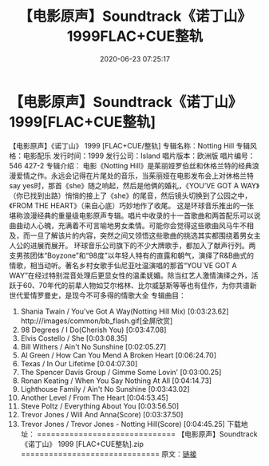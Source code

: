 ﻿---
title: 【电影原声】Soundtrack《诺丁山》1999FLAC+CUE整轨
date: 2020-06-23 07:25:17
categories: 外语音乐
tags: 外语音乐
---
# 【电影原声】Soundtrack《诺丁山》1999[FLAC+CUE整轨]

【电影原声】《诺丁山》
1999 [FLAC+CUE/整轨]
专辑名称：Notting Hill
专辑风格：电影配乐
发行时间：1999
发行公司：Island
唱片版本：欧洲版
唱片编号：546 427-2
专辑介绍：
电影《Notting
Hill》是茱丽娅罗伯丝和休格兰特的经典浪漫爱情之作。永远会记得在片尾处的音乐，当茱丽娅在电影发布会上对休格兰特say
yes时，那首《she》随之响起，然后是他俩的婚礼，《YOU’VE GOT A
WAY》（你已找到出路）悄悄的接上了《she》的尾音，然后镜头切换到了公园之中，《FROM THE
HEART》（来自心底）巧妙地作了收尾。
这是环球音乐推出的一张堪称浪漫经典的重量级电影原声专辑。唱片中收录的十一首歌曲和两首配乐可以说曲曲动人心魄，充满着不可言喻地男女柔情。可能你会觉得这些歌曲风马牛不相及，而一旦了解该片的内容，突然之间又领悟这些歌曲的挑选其实都围绕着男女主人公的进展而展开。
环球音乐公司旗下的不少大牌歌手，都加入了献声行列。两支男孩团体“Boyzone”和“98度”以年轻人特有的直露和朝气，演绎了R&B曲式的情歌，相当动听。著名乡村女歌手仙尼亚吐温演唱的那首“YOU`VE
GOT A
WAY”在经过特别混音处理后更显女性的温柔妩媚。除当红艺人激情演绎之外，活跃于60、70年代的前辈人物如艾尔格林、比尔威瑟斯等等也有佳作，为你共谱新世代爱情罗曼史，是现今不可多得的情歌大全
专辑曲目：
01. Shania Twain / You've Got A Way(Notting Hill Mix)
[0:03:23.62]
http:///images/common/bb_flash.gif[全屏欣赏]
02. 98 Degrees / I Do(Cherish You) [0:03:47.08]
03. Elvis Costello / She [0:03:08.35]
04. Bill Withers / Ain't No Sunshine [0:02:05.27]
05. Al Green / How Can You Mend A Broken Heart
[0:06:24.70]
06. Texas / In Our Lifetime [0:04:07.30]
07. The Spencer Davis Group / Gimme Some Lovin'
[0:03:00.25]
08. Ronan Keating / When You Say Nothing At All
[0:04:14.73]
09. Lighthouse Family / Ain't No Sunshine [0:03:43.02]
10. Another Level / From The Heart [0:04:53.45]
11. Steve Poltz / Everything About You [0:03:56.50]
12. Trevor Jones / Will And Anna(Score) [0:03:37.50]
13. Trevor Jones / Trevor Jones - Notting Hill(Score)
[0:04:45.25]
下载地址：
==============================
【电影原声】Soundtrack《诺丁山》 1999 [FLAC+CUE整轨].zip
==============================
原文：[链接](https://blog.sina.com.cn/s/blog_1647c7e7601030mqn.html)
